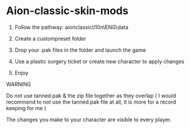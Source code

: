 # Aion-classic-skin-mods

1. Follow the pathway: aionclassic\l10n\ENG\data

2. Create a custompreset folder

3. Drop your .pak files in the folder and launch the game

4. Use a plastic surgery ticket or create new character to apply changes

5. Enjoy



WARNING

Do not use tanned.pak & the zip file together as they overlap ( I would recommend to not use the tanned.pak file at all, it is more for a record keeping for me )

The changes you make to your character are visible to every player.
